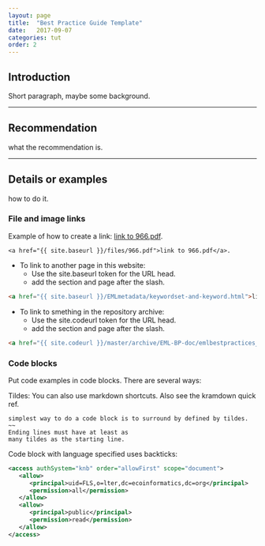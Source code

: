 ```yaml
---
layout: page
title:  "Best Practice Guide Template"
date:   2017-09-07
categories: tut
order: 2
---
```


## Introduction
Short paragraph, maybe some background.


---
## Recommendation
what the recommendation is.

---
## Details or examples
how to do it. 


### File and image links
Example of how to create a link: <a href="{{ site.baseurl }}/files/966.pdf">link to 966.pdf</a>.

~~~~
<a href="{{ site.baseurl }}/files/966.pdf">link to 966.pdf</a>. 
~~~~~

- To link to another page in this website:
    - Use the site.baseurl token for the URL head. 
    - add the section and page after the slash.

```html
<a href="{{ site.baseurl }}/EMLmetadata/keywordset-and-keyword.html">link to EML keyword section</a>
```




- To link to smething in the repository archive: 
    - Use the site.codeurl token for the URL head. 
    - add the section and page after the slash.

```html
<a href="{{ site.codeurl }}/master/archive/EML-BP-doc/emlbestpractices_oct2004.pdf">link to EML BP doc 2004 version</a>
```

### Code blocks
Put code examples in code blocks. There are several ways: 

Tildes: You can also use markdown shortcuts. Also see the kramdown quick ref.
~~~~~
simplest way to do a code block is to surround by defined by tildes.
~~
Ending lines must have at least as
many tildes as the starting line. 
~~~~~~~~~~~


Code block with language specified uses backticks:
``` XML
<access authSystem="knb" order="allowFirst" scope="document">
   <allow>
      <principal>uid=FLS,o=lter,dc=ecoinformatics,dc=org</principal>
      <permission>all</permission>
   </allow>
   <allow>
      <principal>public</principal>
      <permission>read</permission>
   </allow>
</access>
```



